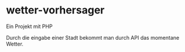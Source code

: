 # wetter-vorhersager
Ein Projekt mit PHP

Durch die eingabe einer Stadt bekommt man durch API das momentane Wetter.
